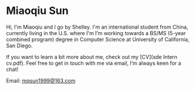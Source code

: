 # Miaoqiu Sun

Hi, I'm Miaoqiu and I go by Shelley. I'm an international student from China, currently living in the U.S. where I'm  I’m working towards a BS/MS (5-year combined program) degree in Computer Science at University of California, San Diego.

If you want to learn a bit more about me, check out my [CV](sde Intern cv.pdf). Feel free to get in touch with me via email, I’m always keen for a chat!

Email: mqsun1999@163.com
